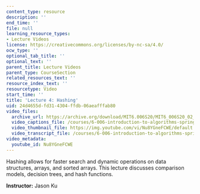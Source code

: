 ```yaml
---
content_type: resource
description: ''
end_time: ''
file: null
learning_resource_types:
- Lecture Videos
license: https://creativecommons.org/licenses/by-nc-sa/4.0/
ocw_type: ''
optional_tab_title: ''
optional_text: ''
parent_title: Lecture Videos
parent_type: CourseSection
related_resources_text: ''
resource_index_text: ''
resourcetype: Video
start_time: ''
title: 'Lecture 4: Hashing'
uid: 24d4655d-fd31-4304-ffdb-06aeafffab80
video_files:
  archive_url: https://archive.org/download/MIT6.006S20/MIT6_006S20_02_13_Lecture_4_300k.mp4
  video_captions_file: /courses/6-006-introduction-to-algorithms-spring-2020/0524dcdbc4d7552385ad2721532fea49_Nu8YGneFCWE.vtt
  video_thumbnail_file: https://img.youtube.com/vi/Nu8YGneFCWE/default.jpg
  video_transcript_file: /courses/6-006-introduction-to-algorithms-spring-2020/29940a5532a8176a4fd5ab70e9fcb2a8_Nu8YGneFCWE.pdf
video_metadata:
  youtube_id: Nu8YGneFCWE
---
```


Hashing allows for faster search and dynamic operations on data structures, arrays, and sorted arrays. This lecture discusses comparison models, decision trees, and hash functions.

**Instructor:** Jason Ku

